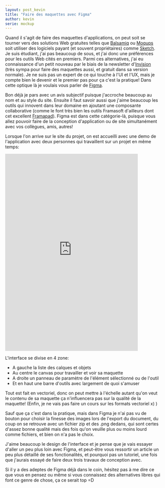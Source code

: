 ```yaml
---
layout: post_kevin
title: "Faire des maquettes avec Figma"
author: kevin
serie: mockup
---
```


Quand il s'agit de faire des maquettes d'applications, on peut soit se tourner vers des solutions Web gratuites telles que [Balsamiq](https://balsamiq.com/) ou [Moqups](https://moqups.com/) soit utiliser des logiciels payant (et souvent propriétaires) comme [Sketch](https://www.sketchapp.com/). Je suis étudiant, j'ai pas beaucoup de sous, et j'ai donc une préférences pour les outils Web cités en premiers. Parmi ces alternatives, j'ai eu connaissance d'un petit nouveau par le biais de la newsletter d'[Invision](https://www.invisionapp.com/) (très sympa pour faire des maquettes aussi, et gratuit dans sa version normale). Je ne suis pas un expert de ce qui touche à l'UI et l'UX, mais je compte bien le devenir et le premier pas pour ça c'est la pratique! Dans cette optique là je voulais vous parler de [Figma](https://www.figma.com).

<!--break-->

Bon déjà je pars avec un avis subjectif puisque j'accroche beaucoup au nom et au style du site. Ensuite il faut savoir aussi que j'aime beaucoup les outils qui innovent dans leur domaine en ajoutant une composante collaborative (comme le font très bien les outils Framasoft d'ailleurs dont cet excellent [Framapad](https://framapad.org/)). Figma est dans cette catégorie-là, puisque vous allez pouvoir faire de la conception d'application ou de site simultanément avec vos collègues, amis, autres!

Lorsque l'on arrive sur le site du projet, on est accueilli avec une demo de l'application avec deux personnes qui travaillent sur un projet en même temps:

<div style="width:85%; height:634px;" >
<iframe style="border:none; width:100%; height:100%;" src="https://player.vimeo.com/video/184067080?background=1"></iframe>
</div>

L'interface se divise en 4 zone:

* A gauche la liste des calques et objets 
* Au centre le canvas pour travailler et voir sa maquette
* A droite un panneau de paramètre de l'élément sélectionné ou de l'outil
* Et en haut une barre d'outils avec largement de quoi s'amuser

Tout est fait en vectoriel, donc on peut mettre à l'échelle autant qu'on veut le contenu de sa maquette ça n'influencera pas sur la qualité de la maquette! (Enfin, je ne vais pas faire un cours sur les formats vectoriel x) )

Sauf que ça c'est dans la pratique, mais dans Figma je n'ai pas vu de bouton pour choisir la finesse des images lors de l'export du document, du coup on se retrouve avec un fichier zip et des .png dedans, qui sont certes d'assez bonne qualité mais des fois qu'on veuille plus ou moins lourd comme fichiers, et bien on n'a pas le choix.

J'aime beaucoup le design de l'interface et je pense que je vais essayer d'aller un peu plus loin avec Figma, et peut-être vous ressortir un article un peu plus détaillé de ses fonctionalités, et pourquoi pas un tutoriel, une fois que j'aurais essayé de faire deux trois travaux de conception avec.

Si il y a des adeptes de Figma déjà dans le coin, hésitez pas à me dire ce que vous en pensez ou même si vous connaissez des alternatives libres qui font ce genre de chose, ça ce serait top =D
